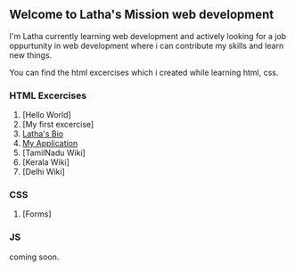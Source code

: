 ## Welcome to Latha's Mission web development
I'm Latha currently learning web development and actively looking for a job oppurtunity in web development where i can contribute my skills and learn new things.

You can find the html excercises which i created while learning html, css.

### HTML Excercises
1. [Hello World]
2. [My first excercise]
3. [Latha's Bio](https://latha-marimuthu.github.io/mission-webdev/Latha's%20Bio.html)
4. [My Application](https://latha-marimuthu.github.io/mission-webdev/My%20application.html)
5. [TamilNadu Wiki]
6. [Kerala Wiki]
7. [Delhi Wiki] 

### CSS
1. [Forms]

### JS
coming soon.
